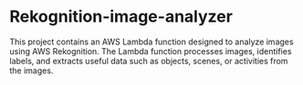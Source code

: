# Rekognition-image-analyzer
This project contains an AWS Lambda function designed to analyze images using AWS Rekognition. The Lambda function processes images, identifies labels, and extracts useful data such as objects, scenes, or activities from the images.
